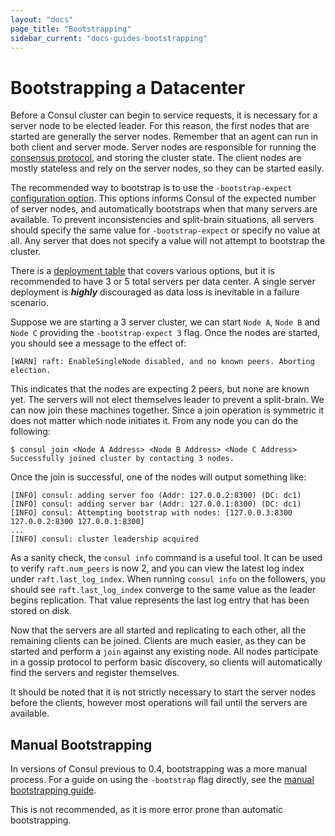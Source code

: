```yaml
---
layout: "docs"
page_title: "Bootstrapping"
sidebar_current: "docs-guides-bootstrapping"
---
```


# Bootstrapping a Datacenter

Before a Consul cluster can begin to service requests, it is necessary for a server node to
be elected leader. For this reason, the first nodes that are started are generally the server nodes.
Remember that an agent can run in both client and server mode. Server nodes are responsible for running
the [consensus protocol](/docs/internals/consensus.html), and storing the cluster state.
The client nodes are mostly stateless and rely on the server nodes, so they can be started easily.

The recommended way to bootstrap is to use the `-bootstrap-expect` [configuration
option](/docs/agent/options.html). This options informs Consul of the expected number of
server nodes, and automatically bootstraps when that many servers are available. To prevent
inconsistencies and split-brain situations, all servers should specify the same value for `-bootstrap-expect`
or specify no value at all. Any server that does not specify a value will not attempt to
bootstrap the cluster.

There is a [deployment table](/docs/internals/consensus.html#toc_4) that covers various options,
but it is recommended to have 3 or 5 total servers per data center. A single server deployment is _**highly**_
discouraged as data loss is inevitable in a failure scenario.

Suppose we are starting a 3 server cluster, we can start `Node A`, `Node B` and `Node C` providing
the `-bootstrap-expect 3` flag. Once the nodes are started, you should see a message to the effect of:

    [WARN] raft: EnableSingleNode disabled, and no known peers. Aborting election.

This indicates that the nodes are expecting 2 peers, but none are known yet. The servers will not elect
themselves leader to prevent a split-brain. We can now join these machines together. Since a join operation
is symmetric it does not matter which node initiates it. From any node you can do the following:

    $ consul join <Node A Address> <Node B Address> <Node C Address>
    Successfully joined cluster by contacting 3 nodes.

Once the join is successful, one of the nodes will output something like:

    [INFO] consul: adding server foo (Addr: 127.0.0.2:8300) (DC: dc1)
    [INFO] consul: adding server bar (Addr: 127.0.0.1:8300) (DC: dc1)
    [INFO] consul: Attempting bootstrap with nodes: [127.0.0.3:8300 127.0.0.2:8300 127.0.0.1:8300]
    ...
    [INFO] consul: cluster leadership acquired

As a sanity check, the `consul info` command is a useful tool. It can be used to
verify `raft.num_peers` is now 2, and you can view the latest log index under `raft.last_log_index`.
When running `consul info` on the followers, you should see `raft.last_log_index`
converge to the same value as the leader begins replication. That value represents the last
log entry that has been stored on disk.

Now that the servers are all started and replicating to each other, all the remaining
clients can be joined. Clients are much easier, as they can be started and perform
a `join` against any existing node. All nodes participate in a gossip protocol to
perform basic discovery, so clients will automatically find the servers and register
themselves.

It should be noted that it is not strictly necessary to start the server nodes
before the clients, however most operations will fail until the servers are available.

## Manual Bootstrapping

In versions of Consul previous to 0.4, bootstrapping was a more manual process.
For a guide on using the `-bootstrap` flag directly, see the [manual bootstrapping guide](/docs/guides/manual-bootstrap.html).

This is not recommended, as it is more error prone than automatic bootstrapping.

